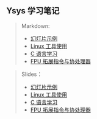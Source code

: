 

## Ysys 学习笔记


> Markdown:
> - [幻灯片示例](./slide00/slide.md)
> - [Linux 工具使用](./slide01/slide.md)
> - [C 语言学习](./slide02/slide.md)
> - [FPU 拓展指令与协处理器](./slidefpu/slide.md)

> Slides：
> - [幻灯片示例](./slide00/index.html)
> - [Linux 工具使用](./slide01/index.html)
> - [C 语言学习](./slide02/index.html)
> - [FPU 拓展指令与协处理器](./slidefpu/index.html)